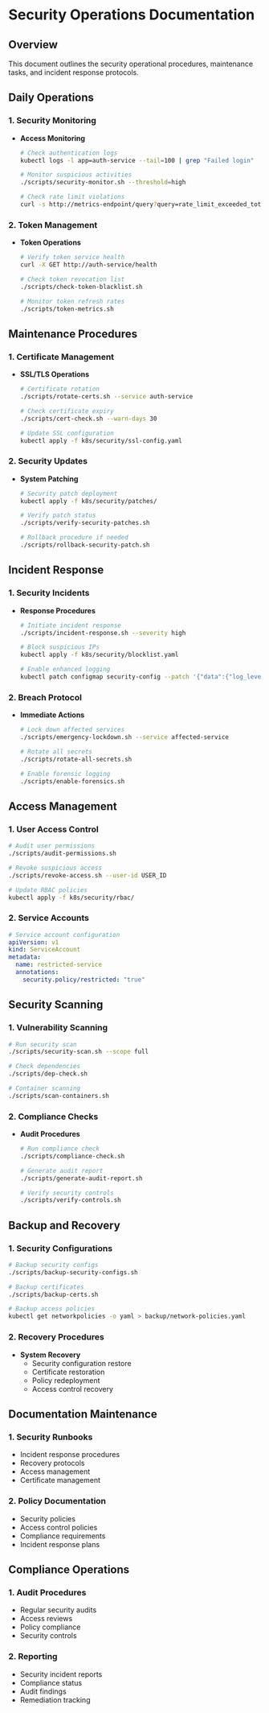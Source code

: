 # Security Operations Documentation

## Overview
This document outlines the security operational procedures, maintenance tasks, and incident response protocols.

## Daily Operations

### 1. Security Monitoring
- **Access Monitoring**
  ```bash
  # Check authentication logs
  kubectl logs -l app=auth-service --tail=100 | grep "Failed login"
  
  # Monitor suspicious activities
  ./scripts/security-monitor.sh --threshold=high
  
  # Check rate limit violations
  curl -s http://metrics-endpoint/query?query=rate_limit_exceeded_total
  ```

### 2. Token Management
- **Token Operations**
  ```bash
  # Verify token service health
  curl -X GET http://auth-service/health
  
  # Check token revocation list
  ./scripts/check-token-blacklist.sh
  
  # Monitor token refresh rates
  ./scripts/token-metrics.sh
  ```

## Maintenance Procedures

### 1. Certificate Management
- **SSL/TLS Operations**
  ```bash
  # Certificate rotation
  ./scripts/rotate-certs.sh --service auth-service
  
  # Check certificate expiry
  ./scripts/cert-check.sh --warn-days 30
  
  # Update SSL configuration
  kubectl apply -f k8s/security/ssl-config.yaml
  ```

### 2. Security Updates
- **System Patching**
  ```bash
  # Security patch deployment
  kubectl apply -f k8s/security/patches/
  
  # Verify patch status
  ./scripts/verify-security-patches.sh
  
  # Rollback procedure if needed
  ./scripts/rollback-security-patch.sh
  ```

## Incident Response

### 1. Security Incidents
- **Response Procedures**
  ```bash
  # Initiate incident response
  ./scripts/incident-response.sh --severity high
  
  # Block suspicious IPs
  kubectl apply -f k8s/security/blocklist.yaml
  
  # Enable enhanced logging
  kubectl patch configmap security-config --patch '{"data":{"log_level":"DEBUG"}}'
  ```

### 2. Breach Protocol
- **Immediate Actions**
  ```bash
  # Lock down affected services
  ./scripts/emergency-lockdown.sh --service affected-service
  
  # Rotate all secrets
  ./scripts/rotate-all-secrets.sh
  
  # Enable forensic logging
  ./scripts/enable-forensics.sh
  ```

## Access Management

### 1. User Access Control
```bash
# Audit user permissions
./scripts/audit-permissions.sh

# Revoke suspicious access
./scripts/revoke-access.sh --user-id USER_ID

# Update RBAC policies
kubectl apply -f k8s/security/rbac/
```

### 2. Service Accounts
```yaml
# Service account configuration
apiVersion: v1
kind: ServiceAccount
metadata:
  name: restricted-service
  annotations:
    security.policy/restricted: "true"
```

## Security Scanning

### 1. Vulnerability Scanning
```bash
# Run security scan
./scripts/security-scan.sh --scope full

# Check dependencies
./scripts/dep-check.sh

# Container scanning
./scripts/scan-containers.sh
```

### 2. Compliance Checks
- **Audit Procedures**
  ```bash
  # Run compliance check
  ./scripts/compliance-check.sh
  
  # Generate audit report
  ./scripts/generate-audit-report.sh
  
  # Verify security controls
  ./scripts/verify-controls.sh
  ```

## Backup and Recovery

### 1. Security Configurations
```bash
# Backup security configs
./scripts/backup-security-configs.sh

# Backup certificates
./scripts/backup-certs.sh

# Backup access policies
kubectl get networkpolicies -o yaml > backup/network-policies.yaml
```

### 2. Recovery Procedures
- **System Recovery**
  - Security configuration restore
  - Certificate restoration
  - Policy redeployment
  - Access control recovery

## Documentation Maintenance

### 1. Security Runbooks
- Incident response procedures
- Recovery protocols
- Access management
- Certificate management

### 2. Policy Documentation
- Security policies
- Access control policies
- Compliance requirements
- Incident response plans

## Compliance Operations

### 1. Audit Procedures
- Regular security audits
- Access reviews
- Policy compliance
- Security controls

### 2. Reporting
- Security incident reports
- Compliance status
- Audit findings
- Remediation tracking

